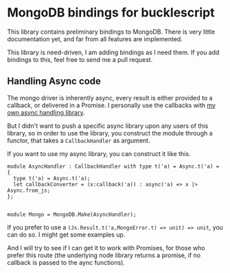 # MongoDB bindings for bucklescript

This library contains preliminary bindings to MongoDB. There is very little
documentation yet, and far from all features are implemented.

This library is need-driven, I am adding bindings as I need them. If you add
bindings to this, feel free to send me a pull request.

## Handling Async code

The mongo driver is inherently async, every result is either provided to a
callback, or delivered in a Promise. I personally use the callbacks with [my own
async handling library](https://github.com/PeteProgrammer/resync).

But I didn't want to push a specific async library upon any users of this
library, so in order to use the library, you construct the module through a
functor, that takes a `CallbackHandler` as argument.

If you want to use my async library, you can construct it like this.

```
module AsyncHandler : CallbackHandler with type t('a) = Async.t('a) = {
  type t('a) = Async.t('a);
  let callbackConverter = (x:callback('a)) : async('a) => x |> Async.from_js;
};


module Mongo = MongoDB.Make(AsyncHandler);
```

If you prefer to use a `(Js.Result.t('a,MongoError.t) => unit) => unit`, you can
do so. I might get some examples up.

And I will try to see if I can get it to work with Promises, for those who
prefer this route (the underlying node library returns a promise, if no callback
is passed to the aync functions).
